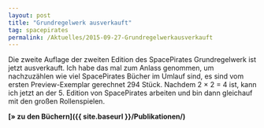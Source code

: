 ```yaml
---
layout: post
title: "Grundregelwerk ausverkauft"
tag: spacepirates
permalink: /Aktuelles/2015-09-27-Grundregelwerkausverkauft
---
```


Die zweite Auflage der zweiten Edition des SpacePirates Grundregelwerk ist jetzt ausverkauft. Ich habe das mal zum Anlass genommen, um nachzuzählen wie viel SpacePirates Bücher im Umlauf sind, es sind vom ersten Preview-Exemplar gerechnet 294 Stück. Nachdem 2 &times; 2 = 4 ist, kann ich jetzt an der 5. Edition von SpacePirates arbeiten und bin dann gleichauf mit den großen Rollenspielen.

**[&raquo; zu den Büchern]({{ site.baseurl }}/Publikationen/)**


